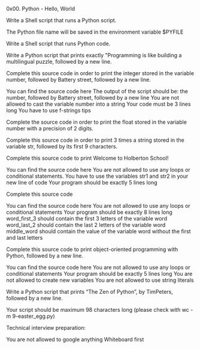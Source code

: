 0x00. Python - Hello, World



Write a Shell script that runs a Python script.

The Python file name will be saved in the environment variable $PYFILE



Write a Shell script that runs Python code.



Write a Python script that prints exactly "Programming is like building a multilingual puzzle, followed by a new line.



Complete this source code in order to print the integer stored in the variable number, followed by Battery street, followed by a new line.



You can find the source code here The output of the script should be: the number, followed by Battery street, followed by a new line You are not allowed to cast the variable number into a string Your code must be 3 lines long You have to use f-strings tips



Complete the source code in order to print the float stored in the variable number with a precision of 2 digits.



Complete this source code in order to print 3 times a string stored in the variable str, followed by its first 9 characters.



Complete this source code to print Welcome to Holberton School!



You can find the source code here You are not allowed to use any loops or conditional statements. You have to use the variables str1 and str2 in your new line of code Your program should be exactly 5 lines long



Complete this source code

You can find the source code here You are not allowed to use any loops or conditional statements Your program should be exactly 8 lines long word_first_3 should contain the first 3 letters of the variable word word_last_2 should contain the last 2 letters of the variable word middle_word should contain the value of the variable word without the first and last letters



Complete this source code to print object-oriented programming with Python, followed by a new line.

You can find the source code here You are not allowed to use any loops or conditional statements Your program should be exactly 5 lines long You are not allowed to create new variables You are not allowed to use string literals



Write a Python script that prints “The Zen of Python”, by TimPeters, followed by a new line.

Your script should be maximum 98 characters long (please check with wc -m 9-easter_egg.py)



Technical interview preparation:

You are not allowed to google anything Whiteboard first
